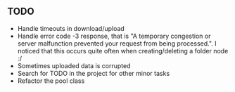 ## TODO

  * Handle timeouts in download/upload
  * Handle error code -3 response, that is "A temporary congestion or server malfunction prevented your request from being processed.". I noticed that this occurs quite often when creating/deleting a folder node :/
  * Sometimes uploaded data is corrupted
  * Search for TODO in the project for other minor tasks
  * Refactor the pool class
